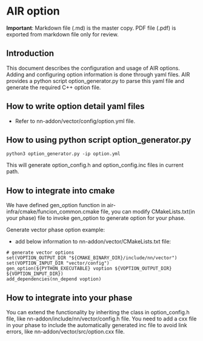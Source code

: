 # AIR option

**Important**: Markdown file (.md) is the master copy. PDF file (.pdf) is exported from markdown file only for review.

## Introduction

This document describes the configuration and usage of AIR options. Adding and configuring option information is done through yaml files.
AIR provides a python script option_generator.py to parse this yaml file and generate the required C++ option file.


## How to write option detail yaml files

- Refer to nn-addon/vector/config/option.yml file.

## How to using python script option_generator.py

```
python3 option_generator.py -ip option.yml
```

This will generate option_config.h and option_config.inc files in current path.

## How to integrate into cmake
We have defined gen_option function in air-infra/cmake/funcion_common.cmake file,
you can modify CMakeLists.txt(in your phase) file to invoke gen_option to generate option for your phase.

Generate vector phase option example: 
- add below information to nn-addon/vector/CMakeLists.txt file:

```
# generate vector options
set(VOPTION_OUTPUT_DIR "${CMAKE_BINARY_DIR}/include/nn/vector")
set(VOPTION_INPUT_DIR "vector/config")
gen_option(${PYTHON_EXECUTABLE} voption ${VOPTION_OUTPUT_DIR} ${VOPTION_INPUT_DIR})
add_dependencies(nn_depend voption)

```

## How to integrate into your phase
You can extend the functionality by inheriting the class in option_config.h file, like nn-addon/include/nn/vector/config.h file.
You need to add a cxx file in your phase to include the automatically generated inc file to avoid link errors, like nn-addon/vector/src/option.cxx file.
